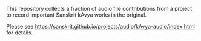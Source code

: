 This repository collects a fraction of audio file contributions from a project to record important Sanskrit kAvya works in the original.

Please see <https://sanskrit.github.io/projects/audio/kAvya-audio/index.html> for details.
